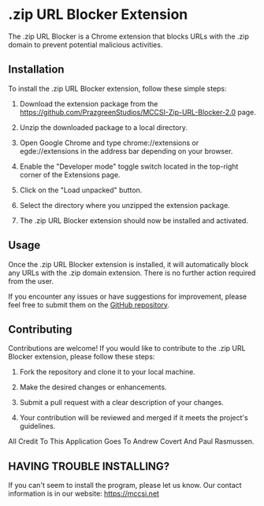 # .zip URL Blocker Extension

The .zip URL Blocker is a Chrome extension that blocks URLs with the .zip domain to prevent potential malicious activities.

## Installation

To install the .zip URL Blocker extension, follow these simple steps:

1. Download the extension package from the https://github.com/PrazgreenStudios/MCCSI-Zip-URL-Blocker-2.0 page.

2. Unzip the downloaded package to a local directory.

3. Open Google Chrome and type chrome://extensions or egde://extensions in the address bar depending on your browser.

4. Enable the "Developer mode" toggle switch located in the top-right corner of the Extensions page.

5. Click on the "Load unpacked" button.

6. Select the directory where you unzipped the extension package.

7. The .zip URL Blocker extension should now be installed and activated.

## Usage

Once the .zip URL Blocker extension is installed, it will automatically block any URLs with the .zip domain extension. There is no further action required from the user.

If you encounter any issues or have suggestions for improvement, please feel free to submit them on the [GitHub repository](https://github.com/your-repository).

## Contributing

Contributions are welcome! If you would like to contribute to the .zip URL Blocker extension, please follow these steps:

1. Fork the repository and clone it to your local machine.

2. Make the desired changes or enhancements.

3. Submit a pull request with a clear description of your changes.

4. Your contribution will be reviewed and merged if it meets the project's guidelines.

All Credit To This Application Goes To Andrew Covert And Paul Rasmussen.

## HAVING TROUBLE INSTALLING?
If you can't seem to install the program, please let us know. Our contact information is in our website:
https://mccsi.net
